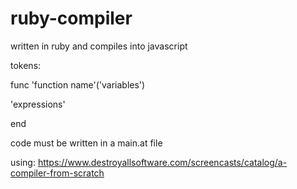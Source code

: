 # ruby-compiler

written in ruby and compiles into javascript


tokens:

func 'function name'('variables')

  'expressions'
  
end


code must be written in a main.at file

using: https://www.destroyallsoftware.com/screencasts/catalog/a-compiler-from-scratch
